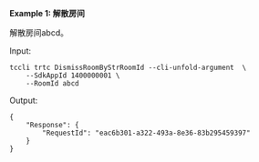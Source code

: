 **Example 1: 解散房间**

解散房间abcd。

Input: 

```
tccli trtc DismissRoomByStrRoomId --cli-unfold-argument  \
    --SdkAppId 1400000001 \
    --RoomId abcd
```

Output: 
```
{
    "Response": {
        "RequestId": "eac6b301-a322-493a-8e36-83b295459397"
    }
}
```

